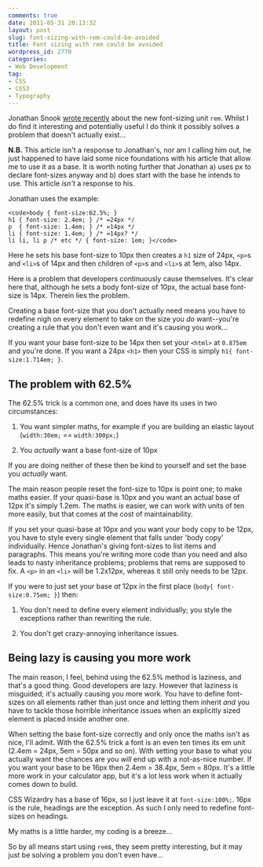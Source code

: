 ```yaml
---
comments: true
date: 2011-05-31 20:13:32
layout: post
slug: font-sizing-with-rem-could-be-avoided
title: Font sizing with rem could be avoided
wordpress_id: 2770
categories:
- Web Development
tag:
- CSS
- CSS3
- Typography
---
```


Jonathan Snook [wrote recently](http://snook.ca/archives/html_and_css/font-size-with-rem) about the new font-sizing unit `rem`. Whilst I do find it interesting and potentially useful I do think it possibly solves a problem that doesn't actually exist...

**N.B.** This article isn't a response to Jonathan's, nor am I calling him out, he just happened to have laid some nice foundations with his article that allow me to use it as a base. It is worth noting further that Jonathan a) uses px to declare font-sizes anyway and b) does start with the base he intends to use. This article _isn't_ a response to his.

Jonathan uses the example:


    
    <code>body { font-size:62.5%; }
    h1 { font-size: 2.4em; } /* =24px */
    p  { font-size: 1.4em; } /* =14px */
    li { font-size: 1.4em; } /* =14px? */
    li li, li p /* etc */ { font-size: 1em; }</code>




Here he sets his base font-size to 10px then creates a `h1` size of 24px, `<p>`s and `<li>`s of 14px and then children of `<p>`s and `<li>`s at 1em, also 14px.

Here is a problem that developers continuously cause themselves. It's clear here that, although he sets a body font-size of 10px, the actual base font-size is 14px. Therein lies the problem.

Creating a base font-size that you don't actually need means you have to redefine nigh on every element to take on the size you _do_ want--you're creating a rule that you don't even want and it's causing you work...

If you want your base font-size to be 14px then set your `<html>` at `0.875em` and you're done. If you want a 24px `<h1>` then your CSS is simply `h1{ font-size:1.714em; }`.



## The problem with 62.5%



The 62.5% trick is a common one, and does have its uses in two circumstances:





  1. You want simpler maths, for example if you are building an elastic layout (`width:30em;` == `width:300px;`)


  2. You _actually_ want a base font-size of 10px



If you are doing neither of these then be kind to yourself and set the base you _actually_ want.

The main reason people reset the font-size to 10px is point one; to make maths easier. If your quasi-base is 10px and you want an actual base of 12px it's simply 1.2em. The maths _is_ easier, we can work with units of ten more easily, but that comes at the cost of maintainability.

If you set your quasi-base at 10px and you want your body copy to be 12px, you have to style every single element that falls under 'body copy' individually. Hence Jonathan's giving font-sizes to list items and paragraphs. This means you're writing more code than you need and also leads to nasty inheritance problems; problems that rems are supposed to fix. A `<p>` in an `<li>` will be 1.2x12px, whereas it still only needs to be 12px.

If you were to just set your base _at_ 12px in the first place (`body{ font-size:0.75em; }`) then:





  1. You don't need to define every element individually; you style the exceptions rather than rewriting the rule.


  2. You don't get crazy-annoying inheritance issues.





## Being lazy is causing you more work



The main reason, I feel, behind using the 62.5% method is laziness, and that's a good thing. Good developers are lazy. However that laziness is misguided; it's actually causing you more work. You have to define font-sizes on all elements rather than just once and letting them inherit _and_ you have to tackle those horrible inheritance issues when an explicitly sized element is placed inside another one.

When setting the base font-size correctly and only once the maths isn't as nice, I'll admit. With the 62.5% trick a font is an even ten times its em unit (2.4em = 24px, 5em = 50px and so on). With setting your base to what you actually want the chances are you _will_ end up with a not-as-nice number. If you want your base to be 16px then 2.4em = 38.4px, 5em = 80px. It's a little more work in your calculator app, but it's a lot less work when it actually comes down to build.

CSS Wizardry has a base of 16px, so I just leave it at `font-size:100%;`. 16px is the rule, headings are the exception. As such I only need to redefine font-sizes on headings.

My maths is a little harder, my coding is a breeze...

So by all means start using `rem`s, they seem pretty interesting, but it may just be solving a problem you don't even have...
